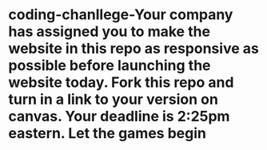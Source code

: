 # coding-chanllege-Your company has assigned you to make the website in this repo as responsive as possible before launching the website today. Fork this repo and turn in a link to your version on canvas. Your deadline is 2:25pm eastern. Let the games begin
